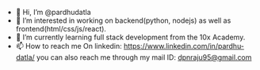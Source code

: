 - 👋 Hi, I’m @pardhudatla
- 👀 I’m interested in working on backend(python, nodejs) as well as frontend(html/css/js/react).
- 🌱 I’m currently learning full stack development from the 10x Academy.
- 📫 How to reach me On linkedin: https://www.linkedin.com/in/pardhu-datla/ you can also reach me through my mail ID: dpnraju95@gmail.com

<!---
pardhudatla/pardhudatla is a ✨ special ✨ repository because its `README.md` (this file) appears on your GitHub profile.
You can click the Preview link to take a look at your changes.
--->
